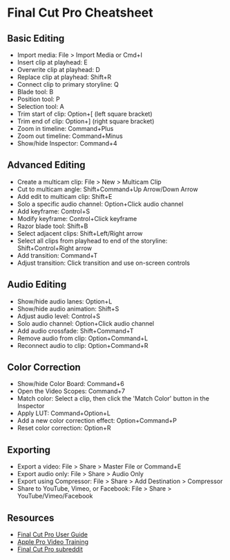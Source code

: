 # Final Cut Pro Cheatsheet

## Basic Editing
- Import media: File > Import Media or Cmd+I
- Insert clip at playhead: E
- Overwrite clip at playhead: D
- Replace clip at playhead: Shift+R
- Connect clip to primary storyline: Q
- Blade tool: B
- Position tool: P
- Selection tool: A
- Trim start of clip: Option+[ (left square bracket)
- Trim end of clip: Option+] (right square bracket)
- Zoom in timeline: Command+Plus
- Zoom out timeline: Command+Minus
- Show/hide Inspector: Command+4

## Advanced Editing
- Create a multicam clip: File > New > Multicam Clip
- Cut to multicam angle: Shift+Command+Up Arrow/Down Arrow
- Add edit to multicam clip: Shift+E
- Solo a specific audio channel: Option+Click audio channel
- Add keyframe: Control+S
- Modify keyframe: Control+Click keyframe
- Razor blade tool: Shift+B
- Select adjacent clips: Shift+Left/Right arrow
- Select all clips from playhead to end of the storyline: Shift+Control+Right arrow
- Add transition: Command+T
- Adjust transition: Click transition and use on-screen controls

## Audio Editing
- Show/hide audio lanes: Option+L
- Show/hide audio animation: Shift+S
- Adjust audio level: Control+S
- Solo audio channel: Option+Click audio channel
- Add audio crossfade: Shift+Command+T
- Remove audio from clip: Option+Command+L
- Reconnect audio to clip: Option+Command+R

## Color Correction
- Show/hide Color Board: Command+6
- Open the Video Scopes: Command+7
- Match color: Select a clip, then click the 'Match Color' button in the Inspector
- Apply LUT: Command+Option+L
- Add a new color correction effect: Option+Command+P
- Reset color correction: Option+R

## Exporting
- Export a video: File > Share > Master File or Command+E
- Export audio only: File > Share > Audio Only
- Export using Compressor: File > Share > Add Destination > Compressor
- Share to YouTube, Vimeo, or Facebook: File > Share > YouTube/Vimeo/Facebook

## Resources
- [Final Cut Pro User Guide](https://support.apple.com/en-us/guide/final-cut-pro/welcome/mac)
- [Apple Pro Video Training](https://www.apple.com/final-cut-pro/resources/) 
- [Final Cut Pro subreddit](https://www.reddit.com/r/finalcutpro/)

